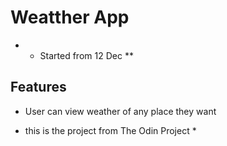 # Weatther App
* * Started from 12 Dec **


##  Features
- User can view weather of any place they want 


* this is the project from The Odin Project *